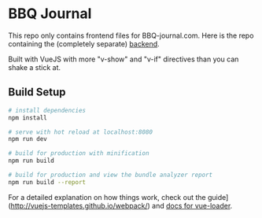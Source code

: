# BBQ Journal

This repo only contains frontend files for BBQ-journal.com. Here is the repo containing the (completely separate) [backend](https://github.com/benskyio/bbqjournal-backend).

Built with VueJS with more "v-show" and "v-if" directives than you can shake a stick at.


## Build Setup

``` bash
# install dependencies
npm install

# serve with hot reload at localhost:8080
npm run dev

# build for production with minification
npm run build

# build for production and view the bundle analyzer report
npm run build --report
```

For a detailed explanation on how things work, check out the guide](http://vuejs-templates.github.io/webpack/) and [docs for vue-loader](http://vuejs.github.io/vue-loader).
